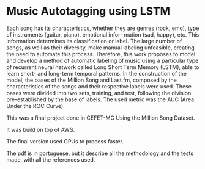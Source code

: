 # Music Autotagging using LSTM

Each song has its characteristics,
whether they are genres (rock, emo), type of instruments (guitar, piano), emotional infor-
mation (sad, happy), etc. This information determines its classification or label. The large
number of songs, as well as their diversity, make manual labeling unfeasible, creating the
need to automate this process. Therefore, this work proposes to model and develop a method
of automatic labeling of music using a particular type of recurrent neural network called
Long Short Term Memory (LSTM), able to learn short- and long-term temporal patterns.
In the construction of the model, the bases of the Million Song and Last.fm, composed by
the characteristics of the songs and their respective labels were used. These bases were
divided into two sets, training, and test, following the division pre-established by the base
of labels. The used metric was the AUC (Area Under the ROC Curve).

This was a final project done in CEFET-MG Using the Million Song Dataset. 

It was build on top of AWS. 

The final version used GPUs to process faster.

The pdf is in portuguese, but it describe all the methodology and the tests made, with all the references used.
